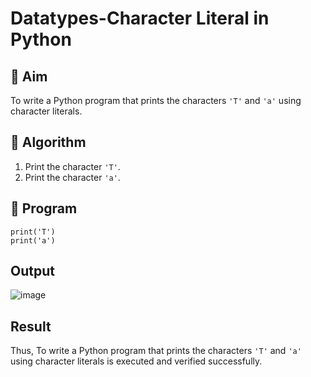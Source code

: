 # Datatypes-Character Literal in Python

## 🎯 Aim
To write a Python program that prints the characters `'T'` and `'a'` using character literals.

## 🧠 Algorithm
1. Print the character `'T'`.
2. Print the character `'a'`.

## 🧾 Program
```
print('T')
print('a')

```
## Output
![image](https://github.com/user-attachments/assets/776aed4a-081e-4c97-8cba-d6499dc2c7a4)

## Result
Thus, To write a Python program that prints the characters `'T'` and `'a'` using character literals is executed and verified successfully.
